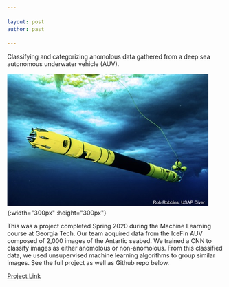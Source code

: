 ```yaml
---

layout: post
author: past

---
```


Classifying and categorizing anomolous data gathered from a deep sea autonomous underwater vehicle (AUV). 


![UAVML](/assets/images/icefin_img.jpeg){:width="300px" :height="300px"}


This was a project completed Spring 2020 during the Machine Learning course at Georgia Tech. Our team acquired data from the IceFin AUV composed of 2,000 images of the Antartic seabed. We trained a CNN to classify images as either anomolous or non-anomolous. From this classified data, we used unsupervised machine learning algorithms to group similar images. See the full project as well as Github repo below. 

[Project Link](http://www.christopherjamesbanks.com/ML_project/)
